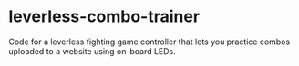 # leverless-combo-trainer
Code for a leverless fighting game controller that lets you practice combos uploaded to a website using on-board LEDs.
